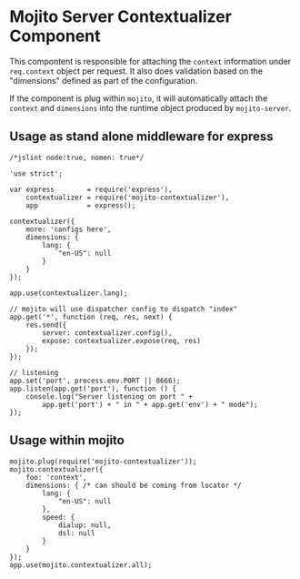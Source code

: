 # Mojito Server Contextualizer Component

This compontent is responsible for attaching the
`context` information under `req.context` object
per request. It also does validation based on the
"dimensions" defined as part of the configuration.

If the component is plug within `mojito`, it will
automatically attach the `context` and `dimensions`
into the runtime object produced by `mojito-server`.

## Usage as stand alone middleware for express

```
/*jslint node:true, nomen: true*/

'use strict';

var express        = require('express'),
    contextualizer = require('mojito-contextualizer'),
    app            = express();

contextualizer({
    more: 'configs here',
    dimensions: {
        lang: {
            "en-US": null
        }
    }
});

app.use(contextualizer.lang);

// mojito will use dispatcher config to dispatch "index"
app.get('*', function (req, res, next) {
    res.send({
        server: contextualizer.config(),
        expose: contextualizer.expose(req, res)
    });
});

// listening
app.set('port', process.env.PORT || 8666);
app.listen(app.get('port'), function () {
    console.log("Server listening on port " +
        app.get('port') + " in " + app.get('env') + " mode");
});
```

## Usage within mojito

```
mojito.plug(require('mojito-contextualizer'));
mojito.contextualizer({
    foo: 'context',
    dimensions: { /* can should be coming from locator */
        lang: {
            "en-US": null
        },
        speed: {
            dialup: null,
            dsl: null
        }
    }
});
app.use(mojito.contextualizer.all);
```